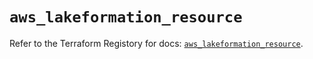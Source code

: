 # `aws_lakeformation_resource`

Refer to the Terraform Registory for docs: [`aws_lakeformation_resource`](https://www.terraform.io/docs/providers/aws/r/lakeformation_resource).
